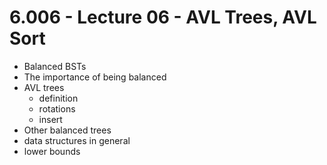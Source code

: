# 6.006 - Lecture 06 - AVL Trees, AVL Sort

- Balanced BSTs
- The importance of being balanced
- AVL trees
  - definition
  - rotations
  - insert
- Other balanced trees
- data structures in general
- lower bounds
